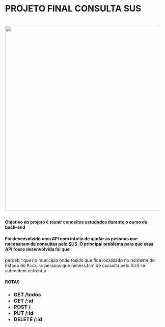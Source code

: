 # PROJETO FINAL CONSULTA SUS <h1>
<h1 align="center">
<img src="src/gif.gif" width="600">
<p align="center"><p>

  
  
  
  
  
  
  
  
  
  ####  Objetivo do projeto é reunir conceitos estudados durante o curso de back-end  <h4>
  ####  Foi desenvolvido uma API com intuito de ajudar as pessoas que necessitam de consultas pelo SUS. O principal problema para que essa API fosse desenvolvida foi que 
  percebir que no município onde resido que fica localizado no nordeste do Estado do Pará, as pessoas que necessitam de consulta pelo SUS se submetem enfrentar<h4>
**ROTAS** <h3>
  
* GET /todos 
* GET /:id
* POST /
* PUT /:id 
* DELETE /:id

